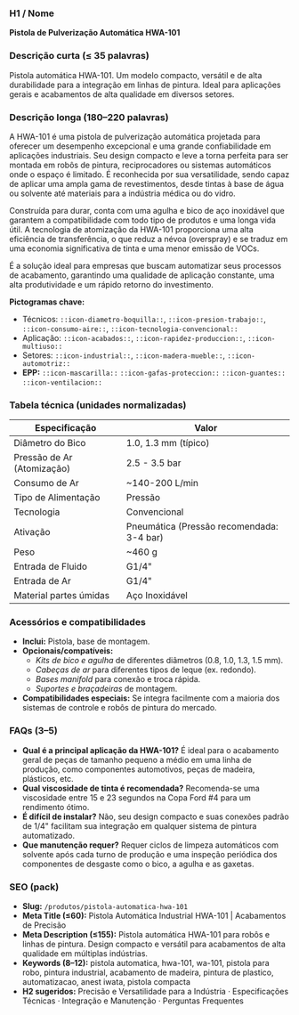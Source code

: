 ### H1 / Nome
**Pistola de Pulverização Automática HWA-101**

### Descrição curta (≤ 35 palavras)
Pistola automática HWA-101. Um modelo compacto, versátil e de alta durabilidade para a integração em linhas de pintura. Ideal para aplicações gerais e acabamentos de alta qualidade em diversos setores.

### Descrição longa (180–220 palavras)
A HWA-101 é uma pistola de pulverização automática projetada para oferecer um desempenho excepcional e uma grande confiabilidade em aplicações industriais. Seu design compacto e leve a torna perfeita para ser montada em robôs de pintura, reciprocadores ou sistemas automáticos onde o espaço é limitado. É reconhecida por sua versatilidade, sendo capaz de aplicar uma ampla gama de revestimentos, desde tintas à base de água ou solvente até materiais para a indústria médica ou do vidro.

Construída para durar, conta com uma agulha e bico de aço inoxidável que garantem a compatibilidade com todo tipo de produtos e uma longa vida útil. A tecnologia de atomização da HWA-101 proporciona uma alta eficiência de transferência, o que reduz a névoa (overspray) e se traduz em uma economia significativa de tinta e uma menor emissão de VOCs.

É a solução ideal para empresas que buscam automatizar seus processos de acabamento, garantindo uma qualidade de aplicação constante, uma alta produtividade e um rápido retorno do investimento.

**Pictogramas chave:**
- Técnicos: `::icon-diametro-boquilla::`, `::icon-presion-trabajo::`, `::icon-consumo-aire::`, `::icon-tecnologia-convencional::`
- Aplicação: `::icon-acabados::`, `::icon-rapidez-produccion::`, `::icon-multiuso::`
- Setores: `::icon-industrial::`, `::icon-madera-mueble::`, `::icon-automotriz::`
- **EPP:** `::icon-mascarilla::` `::icon-gafas-proteccion::` `::icon-guantes::` `::icon-ventilacion::`

### Tabela técnica (unidades normalizadas)
| **Especificação** | **Valor** |
|---|---|
| Diâmetro do Bico | 1.0, 1.3 mm (típico) |
| Pressão de Ar (Atomização) | 2.5 - 3.5 bar |
| Consumo de Ar | ~140-200 L/min |
| Tipo de Alimentação | Pressão |
| Tecnologia | Convencional |
| Ativação | Pneumática (Pressão recomendada: 3-4 bar) |
| Peso | ~460 g |
| Entrada de Fluido | G1/4" |
| Entrada de Ar | G1/4" |
| Material partes úmidas | Aço Inoxidável |

### Acessórios e compatibilidades
- **Inclui:** Pistola, base de montagem.
- **Opcionais/compatíveis:**
  - *Kits de bico e agulha* de diferentes diâmetros (0.8, 1.0, 1.3, 1.5 mm).
  - *Cabeças de ar* para diferentes tipos de leque (ex. redondo).
  - *Bases manifold* para conexão e troca rápida.
  - *Suportes e braçadeiras* de montagem.
- **Compatibilidades especiais:** Se integra facilmente com a maioria dos sistemas de controle e robôs de pintura do mercado.

### FAQs (3–5)
- **Qual é a principal aplicação da HWA-101?** É ideal para o acabamento geral de peças de tamanho pequeno a médio em uma linha de produção, como componentes automotivos, peças de madeira, plásticos, etc.
- **Qual viscosidade de tinta é recomendada?** Recomenda-se uma viscosidade entre 15 e 23 segundos na Copa Ford #4 para um rendimento ótimo.
- **É difícil de instalar?** Não, seu design compacto e suas conexões padrão de 1/4" facilitam sua integração em qualquer sistema de pintura automatizado.
- **Que manutenção requer?** Requer ciclos de limpeza automáticos com solvente após cada turno de produção e uma inspeção periódica dos componentes de desgaste como o bico, a agulha e as gaxetas.

### SEO (pack)
- **Slug:** `/produtos/pistola-automatica-hwa-101`
- **Meta Title (≤60):** Pistola Automática Industrial HWA-101 | Acabamentos de Precisão
- **Meta Description (≤155):** Pistola automática HWA-101 para robôs e linhas de pintura. Design compacto e versátil para acabamentos de alta qualidade em múltiplas indústrias.
- **Keywords (8–12):** pistola automatica, hwa-101, wa-101, pistola para robo, pintura industrial, acabamento de madeira, pintura de plastico, automatizacao, anest iwata, pistola compacta
- **H2 sugeridos:** Precisão e Versatilidade para a Indústria · Especificações Técnicas · Integração e Manutenção · Perguntas Frequentes